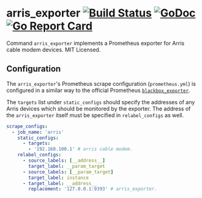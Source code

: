 arris_exporter [![Build Status](https://travis-ci.org/mdlayher/arris_exporter.svg?branch=master)](https://travis-ci.org/mdlayher/arris_exporter) [![GoDoc](https://godoc.org/github.com/mdlayher/arris_exporter?status.svg)](https://godoc.org/github.com/mdlayher/arris_exporter) [![Go Report Card](https://goreportcard.com/badge/github.com/mdlayher/arris_exporter)](https://goreportcard.com/report/github.com/mdlayher/arris_exporter)
==============

Command `arris_exporter` implements a Prometheus exporter for Arris cable
modem devices.  MIT Licensed.

Configuration
-------------

The `arris_exporter`'s Prometheus scrape configuration (`prometheus.yml`) is
configured in a similar way to the official Prometheus
[`blackbox_exporter`](https://github.com/prometheus/blackbox_exporter).

The `targets` list under `static_configs` should specify the addresses of any
Arris devices which should be monitored by the exporter.  The address of
the `arris_exporter` itself must be specified in `relabel_configs` as well.

```yaml
scrape_configs:
  - job_name: 'arris'
    static_configs:
      - targets:
        - '192.168.100.1' # arris cable modem.
    relabel_configs:
      - source_labels: [__address__]
        target_label: __param_target
      - source_labels: [__param_target]
        target_label: instance
      - target_label: __address__
        replacement: '127.0.0.1:9393' # arris_exporter.
```
